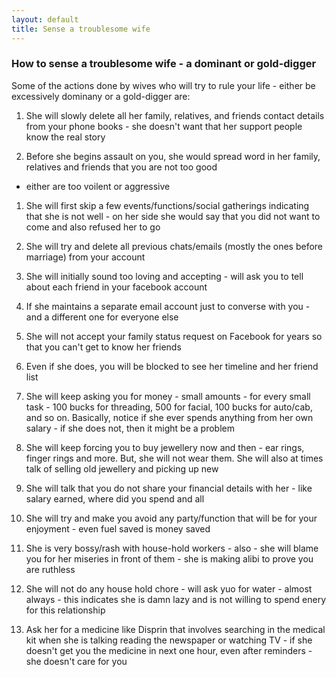 ```yaml
---
layout: default
title: Sense a troublesome wife
---
```


### How to sense a troublesome wife - a dominant or gold-digger

Some of the actions done by wives who will try to rule your life - either be excessively dominany or a gold-digger are:

1. She will slowly delete all her family, relatives, and friends contact details from your phone books - she doesn't want
that her support people know the real story

1. Before she begins assault on you, she would spread word in her family, relatives and friends that you are not too good
- either are too voilent or aggressive

1. She will first skip a few events/functions/social gatherings indicating that she is not well - on her side she would
say that you did not want to come and also refused her to go

1. She will try and delete all previous chats/emails (mostly the ones before marriage) from your account

1. She will initially sound too loving and accepting - will ask you to tell about each friend in your facebook account

1. If she maintains a separate email account just to converse with you - and a different one for everyone else

1. She will not accept your family status request on Facebook for years so that you can't get to know her friends

1. Even if she does, you will be blocked to see her timeline and her friend list

1. She will keep asking you for money - small amounts - for every small task - 100 bucks for threading, 500 for facial, 100
bucks for auto/cab, and so on. Basically, notice if she ever spends anything from her own salary - if she does not, then
it might be a problem

1. She will keep forcing you to buy jewellery now and then - ear rings, finger rings and more. But, she will not wear them.
She will also at times talk of selling old jewellery and picking up new

1. She will talk that you do not share your financial details with her - like salary earned, where did you spend and all

1. She will try and make you avoid any party/function that will be for your enjoyment - even fuel saved is money saved

1. She is very bossy/rash with house-hold workers - also - she will blame you for her miseries in front of them - she is
making alibi to prove you are ruthless

1. She will not do any house hold chore - will ask yuo for water - almost always - this indicates she is damn lazy
and is not willing to spend enery for this relationship

1. Ask her for a medicine like Disprin that involves searching in the medical kit when she is talking reading the
newspaper or watching TV - if she doesn't get you the medicine in next one hour, even after reminders - she doesn't care
for you
